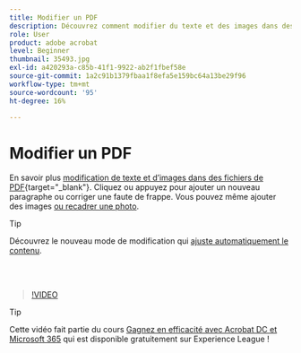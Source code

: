 ```yaml
---
title: Modifier un PDF
description: Découvrez comment modifier du texte et des images dans des fichiers de PDF
role: User
product: adobe acrobat
level: Beginner
thumbnail: 35493.jpg
exl-id: a420293a-c85b-41f1-9922-ab2f1fbef58e
source-git-commit: 1a2c91b1379fbaa1f8efa5e159bc64a13be29f96
workflow-type: tm+mt
source-wordcount: '95'
ht-degree: 16%

---
```


# Modifier un PDF

En savoir plus [modification de texte et d’images dans des fichiers de PDF](https://www.adobe.com/fr/acrobat/online/pdf-editor.html){target=&quot;_blank&quot;}. Cliquez ou appuyez pour ajouter un nouveau paragraphe ou corriger une faute de frappe. Vous pouvez même ajouter des images [ou recadrer une photo](https://www.adobe.com/fr/acrobat/online/crop-pdf.html).

>[!TIP]
>
>Découvrez le nouveau mode de modification qui [ajuste automatiquement le contenu](auto-adjust-layout.md).

<br> 

>[!VIDEO](https://video.tv.adobe.com/v/35493?hidetitle=true)

>[!TIP]
>
>Cette vidéo fait partie du cours [Gagnez en efficacité avec Acrobat DC et Microsoft 365](https://experienceleague.adobe.com/?recommended=Acrobat-U-1-2021.microsoft365) qui est disponible gratuitement sur Experience League !
